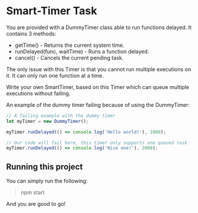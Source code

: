 # Smart-Timer Task
You are provided with a DummyTimer class able to run functions delayed. It contains 3 methods:

- getTime() - Returns the current system time.
- runDelayed(func, waitTime) - Runs a function delayed.
- cancel() - Cancels the current pending task.

The only issue with this Timer is that you cannot run multiple executions on it. It can only run one function at a time.

Write your own SmartTimer, based on this Timer which can queue multiple executions without failing.

An example of the dummy timer failing because of using the DummyTimer:

```typescript
// A failing example with the dummy timer
let myTimer = new DummyTimer();

myTimer.runDelayed(() => console.log('Hello world!'), 1000);

// Our code will fail here, this timer only supports one queued task
myTimer.runDelayed(() => console.log('Nice one!'), 2000);
```

## Running this project
You can simply run the following:
> npm start

And you are good to go!